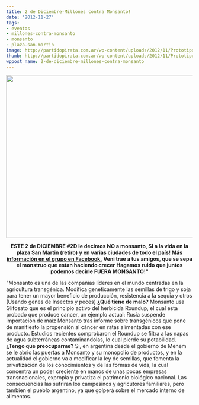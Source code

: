 ```yaml
---
title: 2 de Diciembre-Millones contra Monsanto!
date: '2012-11-27'
tags:
- eventos
- millones-contra-monsanto
- monsanto
- plaza-san-martin
image: http://partidopirata.com.ar/wp-content/uploads/2012/11/Prototipo-Fuera-monsanto.jpg
thumb: http://partidopirata.com.ar/wp-content/uploads/2012/11/Prototipo-Fuera-monsanto-150x150.jpg
wppost_name: 2-de-diciembre-millones-contra-monsanto
---
```


<a href="http://partidopirata.com.ar/wp-content/uploads/2012/11/Prototipo-Fuera-monsanto.jpg"><img class="aligncenter size-large wp-image-7517" title="Prototipo Fuera monsanto" src="http://partidopirata.com.ar/wp-content/uploads/2012/11/Prototipo-Fuera-monsanto-1024x724.jpg" alt="" width="620" height="438" /></a>
<p style="text-align: center;"><strong>ESTE 2 de DICIEMBRE #2D le decimos NO a monsanto, SI a la vida en la plaza San Martin (retiro)</strong> <strong>y en varias ciudades de todo el país! <a href="https://www.facebook.com/pages/Millones-contra-Monsanto/290999004340502" target="_blank">Más información en el grupo en Facebook.</a></strong>
<strong>Veni trae a tus amigos, que se sepa el monstruo que estan haciendo crecer</strong>
<strong> Hagamos ruido que juntos podemos decirle FUERA MONSANTO!"</strong></p>
"Monsanto es una de las compañías líderes en el mundo centradas en la agricultura transgénica.
Modifica geneticamente las semillas de trigo y soja para tener un mayor beneficio de producción, resistencia a la sequia y otros (Usando genes de Insectos y peces)
<strong>¿Qué tiene de malo?</strong>
Monsanto usa Glifosato que es el principio activo del herbicida Roundup, el cual esta probado que produce cancer, un ejemplo actual: Rusia suspende importación de maíz Monsanto tras informe sobre transgénicos que pone de manifiesto la propensión al cáncer en ratas alimentadas con ese producto.
Estudios recientes comprobaron el Roundup se filtra a las napas de agua subterráneas contaminandolas, lo cual pierde su potabilidad.
<strong>¿Tengo que preocuparme?</strong>
Si, en argentina desde el gobierno de Menem se le abrio las puertas a Monsanto y su monopolio de productos, y en la actualidad el gobierno va a modificar la ley de semillas, que fomenta la privatización de los conocimientos y de las formas de vida, la cual concentra un poder creciente en manos de unas pocas empresas transnacionales, expropia y privatiza el patrimonio biológico nacional.
Las consecuencias las sufriran los campesinos y agricutores familiares, pero tambien el pueblo argentino, ya que golperá sobre el mercado interno de alimentos.

